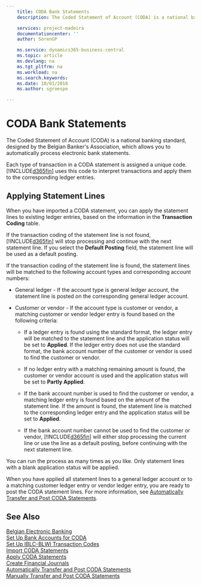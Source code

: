 ```yaml
---
    title: CODA Bank Statements
    description: The Coded Statement of Account (CODA) is a national banking standard, designed by the Belgian Banker's Association, which allows you to automatically process electronic bank statements.

    services: project-madeira 
    documentationcenter: ''
    author: SorenGP

    ms.service: dynamics365-business-central
    ms.topic: article
    ms.devlang: na
    ms.tgt_pltfrm: na
    ms.workload: na
    ms.search.keywords:
    ms.date: 10/01/2018
    ms.author: sgroespe

---
```

# CODA Bank Statements
The Coded Statement of Account (CODA) is a national banking standard, designed by the Belgian Banker's Association, which allows you to automatically process electronic bank statements.  

Each type of transaction in a CODA statement is assigned a unique code. [!INCLUDE[d365fin](../../includes/d365fin_md.md)] uses this code to interpret transactions and apply them to the corresponding ledger entries.  

## Applying Statement Lines  
When you have imported a CODA statement, you can apply the statement lines to existing ledger entries, based on the information in the **Transaction Coding** table.  

If the transaction coding of the statement line is not found, [!INCLUDE[d365fin](../../includes/d365fin_md.md)] will stop processing and continue with the next statement line. If you select the **Default Posting** field, the statement line will be used as a default posting.  

If the transaction coding of the statement line is found, the statement lines will be matched to the following account types and corresponding account numbers:  

- General ledger - If the account type is general ledger account, the statement line is posted on the corresponding general ledger account.  

- Customer or vendor - If the account type is customer or vendor, a matching customer or vendor ledger entry is found based on the following criteria:  

    - If a ledger entry is found using the standard format, the ledger entry will be matched to the statement line and the application status will be set to **Applied**. If the ledger entry does not use the standard format, the bank account number of the customer or vendor is used to find the customer or vendor.  

    - If no ledger entry with a matching remaining amount is found, the customer or vendor account is used and the application status will be set to **Partly Applied**.  

    - If the bank account number is used to find the customer or vendor, a matching ledger entry is found based on the amount of the statement line. If the amount is found, the statement line is matched to the corresponding ledger entry and the application status will be set to **Applied**.  

    - If the bank account number cannot be used to find the customer or vendor, [!INCLUDE[d365fin](../../includes/d365fin_md.md)] will either stop processing the current line or use the line as a default posting, before continuing with the next statement line.  

You can run the process as many times as you like. Only statement lines with a blank application status will be applied.  

When you have applied all statement lines to a general ledger account or to a matching customer ledger entry or vendor ledger entry, you are ready to post the CODA statement lines. For more information, see [Automatically Transfer and Post CODA Statements](how-to-manually-transfer-and-post-coda-statements.md).  

## See Also  
 [Belgian Electronic Banking](belgian-electronic-banking.md)   
 [Set Up Bank Accounts for CODA](how-to-set-up-bank-accounts-for-coda.md)   
 [Set Up IBLC-BLWI Transaction Codes](how-to-set-up-iblc-blwi-transaction-codes.md)   
 [Import CODA Statements](how-to-import-coda-statements.md)   
 [Apply CODA Statements](how-to-apply-coda-statements.md)   
 [Create Financial Journals](how-to-create-financial-journals.md)   
 [Automatically Transfer and Post CODA Statements](how-to-automatically-transfer-and-post-coda-statements.md)   
 [Manually Transfer and Post CODA Statements](how-to-manually-transfer-and-post-coda-statements.md)
